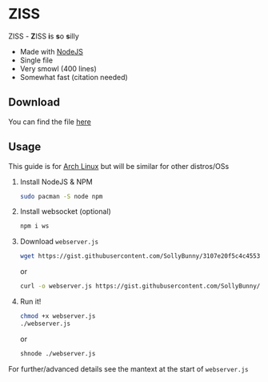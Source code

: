 # ZISS
ZISS - **Z**ISS **i**s **s**o **s**illy  
* Made with [NodeJS](https://nodejs.org/)
* Single file
* Very smowl (400 lines)
* Somewhat fast (citation needed)
## Download
You can find the file [here](https://gist.github.com/SollyBunny/3107e20f5c4c45532e37cc800aa984a1/)
## Usage
This guide is for [Arch Linux](https://archlinux.org/) but will be similar for other distros/OSs
1. Install NodeJS & NPM  
	```sh
	sudo pacman -S node npm
	```
1. Install websocket (optional)  
	```sh
	npm i ws
	```
1. Download `webserver.js`  
	```sh
	wget https://gist.githubusercontent.com/SollyBunny/3107e20f5c4c45532e37cc800aa984a1/raw/c4d4cd419bc8fd5f10eff6ae7f340057ec79f2ea/webserver.js
	```  
	or  
	```sh
	curl -o webserver.js https://gist.githubusercontent.com/SollyBunny/3107e20f5c4c45532e37cc800aa984a1/raw/c4d4cd419bc8fd5f10eff6ae7f340057ec79f2ea/webserver.js
	```
1. Run it!  
	```sh
	chmod +x webserver.js
	./webserver.js
	```  
	or  
	```sh
	shnode ./webserver.js
	```
For further/advanced details see the mantext at the start of `webserver.js`
